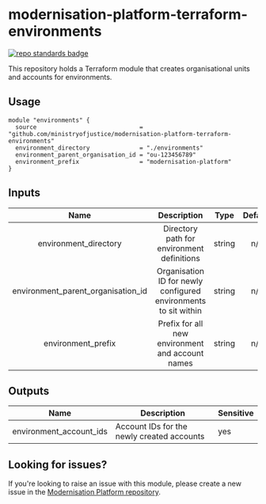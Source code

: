 # modernisation-platform-terraform-environments
[![repo standards badge](https://img.shields.io/badge/dynamic/json?color=blue&style=for-the-badge&logo=github&label=MoJ%20Compliant&query=%24.data%5B%3F%28%40.name%20%3D%3D%20%22modernisation-platform-terraform-environments%22%29%5D.status&url=https%3A%2F%2Foperations-engineering-reports.cloud-platform.service.justice.gov.uk%2Fgithub_repositories)](https://operations-engineering-reports.cloud-platform.service.justice.gov.uk/github_repositories#modernisation-platform-terraform-environments "Link to report")

This repository holds a Terraform module that creates organisational units and accounts for environments.

## Usage
```
module "environments" {
  source                             = "github.com/ministryofjustice/modernisation-platform-terraform-environments"
  environment_directory              = "./environments"
  environment_parent_organisation_id = "ou-123456789"
  environment_prefix                 = "modernisation-platform"
}
```

## Inputs
|                Name                |                           Description                           |  Type  | Default | Required |
|:----------------------------------:|:---------------------------------------------------------------:|:------:|:-------:|----------|
|        environment_directory       |            Directory path for environment definitions           | string |   n/a   | yes      |
| environment_parent_organisation_id | Organisation ID for newly configured environments to sit within | string |   n/a   | yes      |
|         environment_prefix         |         Prefix for all new environment and account names        | string |   n/a   | yes      |

## Outputs
| Name                    | Description                                | Sensitive |
|-------------------------|--------------------------------------------|-----------|
| environment_account_ids | Account IDs for the newly created accounts | yes       |

## Looking for issues?
If you're looking to raise an issue with this module, please create a new issue in the [Modernisation Platform repository](https://github.com/ministryofjustice/modernisation-platform/issues).
